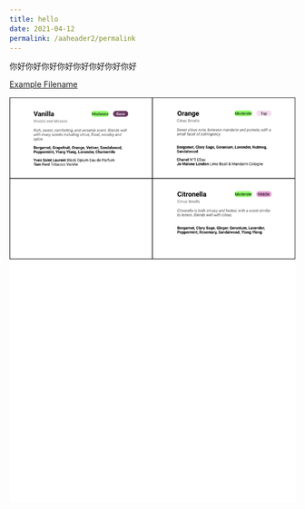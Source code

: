 ```yaml
---
title: hello
date: 2021-04-12
permalink: /aaheader2/permalink
---
```

你好你好你好你好你好你好你好你好

[Example Filename](/files/file%20name.csv)

![Alt text for image on Isomer site](/images/test-rename-layer-1/A4%20-%207-2.png)